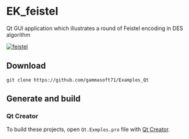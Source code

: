 # EK_feistel
Qt GUI application which illustrates a round of Feistel encoding in DES algorithm

[![feistel](docs/screenshot.png)](https://moodle.ruhr-uni-bochum.de/course/view.php?id=61200)
## Download

``` shell
git clone https://github.com/gammasoft71/Examples_Qt
```

## Generate and build

### Qt Creator

To build these projects, open `Qt.Exmples.pro` file with [Qt Creator](https://doc.qt.io/qtcreator/creator-overview.html).
